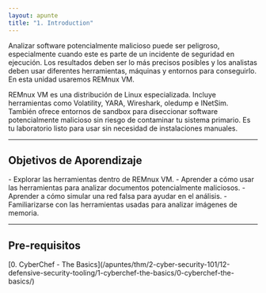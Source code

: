 ```yaml
---
layout: apunte
title: "1. Introduction"
---
```


Analizar software potencialmente malicioso puede ser peligroso, especialmente cuando este es parte de un incidente de seguridad en ejecución. Los resultados deben ser lo más precisos posibles y los analistas deben usar diferentes herramientas, máquinas y entornos para conseguirlo. En esta unidad usaremos REMnux VM.

REMnux VM es una distribución de Linux especializada. Incluye herramientas como Volatility, YARA, Wireshark, oledump e INetSim. También ofrece entornos de sandbox para diseccionar software potencialmente malicioso sin riesgo de contaminar tu sistema primario. Es tu laboratorio listo para usar sin necesidad de instalaciones manuales.

--------------------------
<h2>Objetivos de Aporendizaje</h2>
- Explorar las herramientas dentro de REMnux VM.
- Aprender a cómo usar las herramientas para analizar documentos potencialmente maliciosos.
- Aprender a cómo simular una red falsa para ayudar en el análisis.
- Familiarizarse con las herramientas usadas para analizar imágenes de memoria.

----------------------------------
<h2>Pre-requisitos</h2>
[0. CyberChef - The Basics](/apuntes/thm/2-cyber-security-101/12-defensive-security-tooling/1-cyberchef-the-basics/0-cyberchef-the-basics/)

